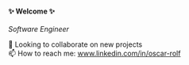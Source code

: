 #### ✨ Welcome ✨

*Software Engineer*

🤝 Looking to collaborate on new projects  
📫 How to reach me: www.linkedin.com/in/oscar-rolf  
